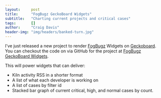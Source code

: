 ```yaml
---
layout:     post
title:      "FogBugz GeckoBoard Widgets"
subtitle:   "Charting current projects and critical cases"
tags:       []
author:     "Craig Davis"
header-img: "img/headers/banked-turn.jpg"
---
```


I've just released a new project to render [FogBugz][fb] Widgets on [Geckoboard][gb].
You can checkout the code on via GitHub for the project at
[FogBugz GeckoBoard Widgets](https://github.com/there4/fogbugz-geckoboard).

This will power widgets that can deliver:

* Kiln activity RSS in a shorter format
* A list of what each developer is working on
* A list of cases by filter id
* Stacked bar graph of current critical, high, and normal cases by count.


[fb]: http://www.fogcreek.com/fogbugz/
[gb]: http://www.geckoboard.com/
